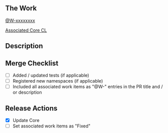 ## The Work ##
[@W-xxxxxxxx](https://gus.lightning.force.com/lightning/r/ADM_Work__c/item_number/view)

[Associated Core CL](https://swarm.soma.salesforce.com/reviews/reviewNumber)

## Description ##


## Merge Checklist ##

- [ ] Added / updated tests (if applicable)
- [ ] Registered new namespaces (if applicable)
- [ ] Included all associated work items as "@W-" entries in the PR title and / or description

## Release Actions ##

- [x] Update Core
- [ ] Set associated work items as "Fixed"
